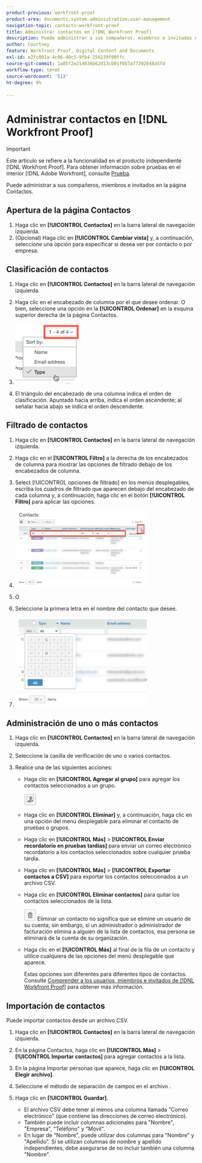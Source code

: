 ```yaml
---
product-previous: workfront-proof
product-area: documents;system-administration;user-management
navigation-topic: contacts-workfront-proof
title: Administrar contactos en [!DNL Workfront Proof]
description: Puede administrar a sus compañeros, miembros e invitados en la página Contactos.
author: Courtney
feature: Workfront Proof, Digital Content and Documents
exl-id: e2fc091a-4c06-40c5-9fb4-256239f09ffc
source-git-commit: 1a85f2a214036b62d13cb01f0b7a77392648a5fd
workflow-type: tm+mt
source-wordcount: '513'
ht-degree: 0%

---
```


# Administrar contactos en [!DNL Workfront Proof]

>[!IMPORTANT]
>
>Este artículo se refiere a la funcionalidad en el producto independiente [!DNL Workfront Proof]. Para obtener información sobre pruebas en el interior [!DNL Adobe Workfront], consulte [Prueba](../../../review-and-approve-work/proofing/proofing.md).

Puede administrar a sus compañeros, miembros e invitados en la página Contactos.

## Apertura de la página Contactos

1. Haga clic en **[!UICONTROL Contactos]** en la barra lateral de navegación izquierda.
1. (Opcional) Haga clic en **[!UICONTROL Cambiar vista]** y, a continuación, seleccione una opción para especificar si desea ver por contacto o por empresa.

## Clasificación de contactos

1. Haga clic en **[!UICONTROL Contactos]** en la barra lateral de navegación izquierda.
1. Haga clic en el encabezado de columna por el que desee ordenar.
O bien, seleccione una opción en la **[!UICONTROL Ordenar]** en la esquina superior derecha de la página Contactos.

1. ![Contacts_page-Sort_menu.png](assets/contacts-page-sort-menu.png)

1. El triángulo del encabezado de una columna indica el orden de clasificación. Apuntado hacia arriba, indica el orden ascendente; al señalar hacia abajo se indica el orden descendente.

## Filtrado de contactos

1. Haga clic en **[!UICONTROL Contactos]** en la barra lateral de navegación izquierda.
1. Haga clic en el **[!UICONTROL Filtro]** a la derecha de los encabezados de columna para mostrar las opciones de filtrado debajo de los encabezados de columna.
1. Select [!UICONTROL opciones de filtrado] en los menús desplegables, escriba los cuadros de filtrado que aparecen debajo del encabezado de cada columna y, a continuación, haga clic en el botón **[!UICONTROL Filtro]** para aplicar las opciones.
1. ![Contacts_page-Filtering_options.png](assets/contacts-page-filtering-options-350x205.png)

1. O
1. Seleccione la primera letra en el nombre del contacto que desee.
1. ![Contacts_page-filtering_by_letter.png](assets/contacts-page-filtering-by-letter-350x238.png)

## Administración de uno o más contactos

1. Haga clic en **[!UICONTROL Contactos]** en la barra lateral de navegación izquierda.
1. Seleccione la casilla de verificación de uno o varios contactos.
1. Realice una de las siguientes acciones:

   * Haga clic en **[!UICONTROL Agregar al grupo]** para agregar los contactos seleccionados a un grupo.

      ![Add_to_Group_btn.png](assets/add-to-group-btn.png)

   * Haga clic en **[!UICONTROL Eliminar]** y, a continuación, haga clic en una opción del menú desplegable para eliminar el contacto de pruebas o grupos.
   * Haga clic en **[!UICONTROL Más]** > **[!UICONTROL Enviar recordatorio en pruebas tardías]** para enviar un correo electrónico recordatorio a los contactos seleccionados sobre cualquier prueba tardía.

   * Haga clic en **[!UICONTROL Más]** > **[!UICONTROL Exportar contactos a CSV]** para exportar los contactos seleccionados a un archivo CSV.

   * Haga clic en **[!UICONTROL Eliminar contactos]** para quitar los contactos seleccionados de la lista.

      ![Trash_button.png](assets/trash-button.png)
Eliminar un contacto no significa que se elimine un usuario de su cuenta; sin embargo, si un administrador o administrador de facturación elimina a alguien de la lista de contactos, esa persona se eliminará de la cuenta de su organización.

   * Haga clic en el **[!UICONTROL Más]** al final de la fila de un contacto y utilice cualquiera de las opciones del menú desplegable que aparece.

      Estas opciones son diferentes para diferentes tipos de contactos. Consulte [Comprender a los usuarios, miembros e invitados de [!DNL Workfront Proof]](../../../workfront-proof/wp-mnguserscontacts/contacts/use-members-guests.md) para obtener más información.

## Importación de contactos

Puede importar contactos desde un archivo CSV.

1. Haga clic en **[!UICONTROL Contactos]** en la barra lateral de navegación izquierda.
1. En la página Contactos, haga clic en **[!UICONTROL Más]** > **[!UICONTROL Importar contactos]** para agregar contactos a la lista.

1. En la página Importar personas que aparece, haga clic en **[!UICONTROL Elegir archivo]**.
1. Seleccione el método de separación de campos en el archivo .
1. Haga clic en **[!UICONTROL Guardar]**.

   * El archivo CSV debe tener al menos una columna llamada &quot;Correo electrónico&quot; (que contiene las direcciones de correo electrónico).
   * También puede incluir columnas adicionales para &quot;Nombre&quot;, &quot;Empresa&quot;, &quot;Teléfono&quot; y &quot;Móvil&quot;.
   * En lugar de &quot;Nombre&quot;, puede utilizar dos columnas para &quot;Nombre&quot; y &quot;Apellido&quot;. Si se utilizan columnas de nombre y apellido independientes, debe asegurarse de no incluir también una columna &quot;Nombre&quot;.
